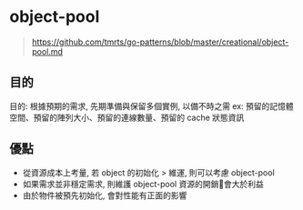 # object-pool

> https://github.com/tmrts/go-patterns/blob/master/creational/object-pool.md

## 目的

目的: 根據預期的需求, 先期準備與保留多個實例, 以備不時之需
ex: 預留的記憶體空間、預留的陣列大小、預留的連線數量、預留的 cache 狀態資訊

## 優點

- 從資源成本上考量, 若 object 的初始化 > 維運, 則可以考慮 object-pool
- 如果需求並非穩定需求, 則維護 object-pool 資源的開銷會大於利益
- 由於物件被預先初始化, 會對性能有正面的影響
